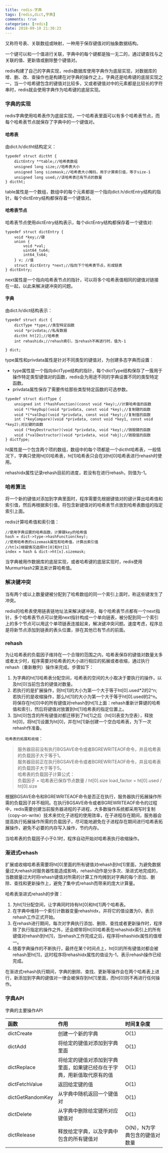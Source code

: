 ```yaml
---
title: redis-字典
tags: [redis,dict,字典]
comments: true
categories: [redis]
date: 2018-09-10 21:30:23
---
```

又称符号表、关联数组或映射，一种用于保存键值对的抽象数据结构。

一个键可以和一个值进行关联，字典中的每个键都是独一无二的，通过键查找与之关联的值、更新值或删除整个键值对。

redis构建了自己的字典实现，redis数据库使用字典作为底层实现，对数据库的增、删、改、查操作也是构建在对字典的操作之上。字典还是哈希键的底层实现之一，当一个哈希键包含的键值对比较多，又或者键值对中的元素都是比较长的字符串时，redis就会使用字典作为哈希键的底层实现。

### 字典的实现
redis字典使用哈希表作为底层实现，一个哈希表里面可以有多个哈希表节点，而每个哈希表节点就保存了字典中的一个键值对。

#### 哈希表
由dict.h/dictht结构定义：

```
typedef struct dictht {
	dictEntry **table;//哈希表数组
	unsigned long size;//哈希表大小
	unsigned long sizemask;//哈希表大小掩码，用于计算索引值，等于size-1
	unsigned long used;//该哈希表已有节点的数量
} dictht;
```
table属性是一个数组，数组中的每个元素都是一个指向dict.h/dictEntry结构的指针，每个dictEntry结构都保存着一个键值对。

#### 哈希表节点
哈希表节点使用dictEntry结构表示，每个dictEntry结构都保存着一个键值对:

```
typedef struct dictEntry {
	void *key;//键
	union {
		void *val;
		uint64_tu64;
		int64_ts64;
	} v; //值
	struct dictEntry *next;//指向下个哈希表节点，形成链表
} dictEntry;
```
next属性是一个指向哈希表节点的指针，可以将多个哈希表值相同的键值对链接在一起，以此来解决键冲突的问题。

#### 字典
由dict.h/dict结构表示：

```
typedef struct dict {
	dictType *type;//类型特定函数
	void *privdata;//私有数据
	dictht ht[2];//哈希表
	int rehashidx;//rehash索引，当rehash不再进行时，值为-1  
	
} dict;
```
type属性和privdata属性是针对不同类型的键值对，为创建多态字典而设置：

* type属性是一个指向dictType结构的指针，每个dictType结构保存了一簇用于操作特定类型键值对的函数，redis会为用途不同的字典设置不同的类型特定函数。
* privdata属性保存了需要传给那些类型特定函数的可选参数。

```
typedef struct dictType {
	unsigned int (*hashFunction)(const void *key);//计算哈希值的函数
	void *(*keyDup)(void *privdata, const void *key);//复制键的函数
	void *(*valDup)(void *privdata, const void *key);//复制值的函数
	int (*keyCompare)(void *privdata, const void *key1, const void *key2);对比键的函数
	void (*keyDestructor)(void *privdata, void *key);//销毁键的函数
	void (*valDestructor)(void *privdata, void *obj);//销毁值的函数
} dictType;
```
ht属性是一个包含两个项的数组，数组中的每个项都是一个dictht哈希表，一般情况下，字典只使用ht[0]哈希表，ht[1]哈希表只会在对ht[0]哈希表进行rehash时使用。

rehashidx属性记录rehash目前的进度，若没有在进行rehash，则值为-1。

### 哈希算法
将一个新的键值对添加到字典里面时，程序需要先根据键值对的键计算出哈希值和索引值，然后再根据索引值，将包含新键值对的哈希表节点放到哈希表数组的指定索引上面。

redis计算哈希值和索引值：

```
//使用字典设置的哈希函数，计算键key的哈希值
hash = dict->type->hashFunction(key);
//使用哈希表的sizemask属性和哈希值，计算出索引值
//ht[x]根据情况选择ht[0]和ht[1]
index = hash & dict->ht[x].sizemask;
```
当字典被用作数据库的底层实现，或者哈希键的底层实现时，redis使用MurmurHash2算法来计算哈希值。

### 解决键冲突
当有两个或以上数量键被分配到了哈希数组的同一个索引上面时，称这些键发生了冲突。

redis的哈希表使用链表链地址法来解决键冲突，每个哈希表节点都有一个next指针，多个哈希表节点可以使用next指针构成一个单向链表，被分配到同一个索引上的多个节点可以用这个单项链表连接起来，解决键冲突问题。速度考虑，程序总是将新节点添加到链表的表头位置，排在其他已有节点的前面。

### rehash
为让哈希表的负载因子维持在一个合理的范围之内，哈希表保存的键值对数量太多或者太少时，程序需要对哈希表的大小进行相应的拓展或者收缩，通过执行rehash（重新散列）操作来完成。步骤如下：

1. 为字典的ht[1]哈希表分配空间，哈希表的空间的大小取决于要执行的操作，以及ht[0]当前包含的键值对数量。
2. 若执行的是扩展操作，则ht[1]的大小为第一个大于等于ht[0].used*2的2^n;
若执行的是收缩操作，那么ht[1]的大小为第一个大于等于ht[0].used的2^n。
将保存在ht[0]中的所有键值对rehash到ht[1]上面：rehash重新计算键的哈希值和索引，然后将键值对放置到ht[1]哈希表的指定位置上。
3. 当ht[0]包含的所有键值对都迁移到了ht[1]之后（ht[0]表变为空表），释放ht[0]，将ht[1]设置为ht[0]，并在ht[1]新创建一个空白哈希表，为下一次rehash作准备。

`哈希表的拓展和收缩`：

>服务器目前没有执行BGSAVE命令或者BGREWRITEAOF命令，并且哈希表的负载因子大于等于1。  
服务器目前正在执行BGSAVE命令或者BGREWRITEAOF命令，并且哈希表的负载因子大于等于5。  
>哈希表的负载因子计算公式：  
 负载因子 = 哈希表已保存节点数量 / ht[0].size
 load_factor = ht[0].used / ht[0].size

根据BGSAVE命令和BGREWRITEAOF命令是否正在执行，服务器执行拓展操作所需的负载因子并不相同。在执行BGSAVE命令或者BGREWRITEAOF命令的过程中，redis需要创建当前服务器进程的子进程，大多数操作系统都采用写时复制（copy-on-write）技术来优化子进程的使用效率，在子进程存在期间，服务器会提高执行拓展操作所需的负载因子，尽可能地避免在子进程存在期间进行哈希表拓展操作，避免不必要的内存写入操作，节约内存。

当哈希表的负载因子小于0.1时，程序自动开始对哈希表执行收缩操作。

### 渐进式rehash
扩展或收缩哈希表需要将ht[0]里面的所有键值对rehash到ht[1]里面，为避免数据量过大rehash对服务器性能造成影响，rehash动作是分多次、渐进式地完成的，当数据量过大时将rehash键值对所需的计算工作均摊到对字典的每个添加、删除、查找和更新操作上，避免了集中式rehash而带来的庞大计算量。

哈希表渐进式rehash的步骤：

1. 为ht[1]分配空间，让字典同时持有ht[0]和ht[1]两个哈希表。
2. 在字典中维持一个索引计数器变量rehashidx，并将它的值设置为0，表示rehash工作正式开始。
3. 在rehash进行期间，每次对字典执行添加、删除、查找或者更新操作时，程序除了执行指定的操作之外，还会顺带将ht[0]哈希表在rehashidx索引上的所有键值对rehash到ht[1]，当rehash工作完成之后，程序将rehashidx属性的值增一。
4. 随着字典操作的不断执行，最终在某个时间点上，ht[0]的所有键值对都会被rehash至ht[1]，这时程序将rehashidx属性的值设为-1，表示rehash操作已经完成。

在渐进式rehash执行期间，字典的删除、查找、更新等操作会在两个哈希表上进行，新添加到字典的键值对一律会被保存到ht[1]里面，而ht[0]则不再进行任何操作。

### 字典API
字典的主要操作API

函数 | 作用 | 时间复杂度
:- | :- | :-
dictCreate | 创建一个新的字典 | O(1)
dictAdd | 将给定的键值对添加到字典里面 | O(1)
dictReplace | 将给定的键值对添加到字典里面，如果键已经存在于字典，用新值取代原有的值 | O(1)
dictFetchValue | 返回给定键的值 | O(1)
dictGetRandomKey | 从字典中随机返回一个键值对 | O(1)
dictDelete | 从字典中删除给定键所对应键值对 | O(1)
dictRelease | 释放给定字典，以及字典中包含的所有键值对 | O(N)，N为字典包含的键值对数量
